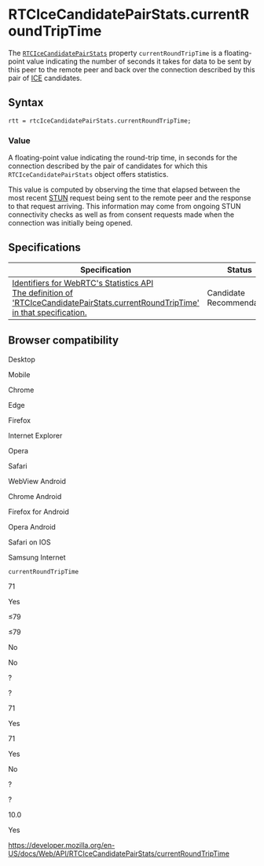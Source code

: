 RTCIceCandidatePairStats.currentRoundTripTime
=============================================

The [`RTCIceCandidatePairStats`](../rtcicecandidatepairstats) property `currentRoundTripTime` is a floating-point value indicating the number of seconds it takes for data to be sent by this peer to the remote peer and back over the connection described by this pair of [ICE](https://developer.mozilla.org/en-US/docs/Glossary/ICE) candidates.

Syntax
------

    rtt = rtcIceCandidatePairStats.currentRoundTripTime;

### Value

A floating-point value indicating the round-trip time, in seconds for the connection described by the pair of candidates for which this `RTCIceCandidatePairStats` object offers statistics.

This value is computed by observing the time that elapsed between the most recent [STUN](https://developer.mozilla.org/en-US/docs/Glossary/STUN) request being sent to the remote peer and the response to that request arriving. This information may come from ongoing STUN connectivity checks as well as from consent requests made when the connection was initially being opened.

Specifications
--------------

<table><thead><tr class="header"><th>Specification</th><th>Status</th><th>Comment</th></tr></thead><tbody><tr class="odd"><td><a href="https://w3c.github.io/webrtc-stats/#dom-rtcicecandidatepairstats-currentroundtriptime">Identifiers for WebRTC's Statistics API<br />
<span class="small">The definition of 'RTCIceCandidatePairStats.currentRoundTripTime' in that specification.</span></a></td><td><span class="spec-cr">Candidate Recommendation</span></td><td>Initial specification.</td></tr></tbody></table>

Browser compatibility
---------------------

Desktop

Mobile

Chrome

Edge

Firefox

Internet Explorer

Opera

Safari

WebView Android

Chrome Android

Firefox for Android

Opera Android

Safari on IOS

Samsung Internet

`currentRoundTripTime`

71

Yes

≤79

≤79

No

No

?

?

71

Yes

71

Yes

No

?

?

10.0

Yes

<a href="https://developer.mozilla.org/en-US/docs/Web/API/RTCIceCandidatePairStats/currentRoundTripTime" class="_attribution-link">https://developer.mozilla.org/en-US/docs/Web/API/RTCIceCandidatePairStats/currentRoundTripTime</a>
